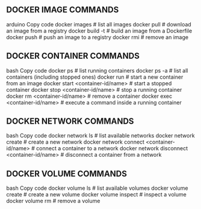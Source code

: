 ## DOCKER IMAGE COMMANDS

arduino
Copy code
docker images                            # list all images
docker pull <image-name>                 # download an image from a registry
docker build -t <image-name> <path>      # build an image from a Dockerfile
docker push <image-name>                 # push an image to a registry
docker rmi <image-name>                  # remove an image


## DOCKER CONTAINER COMMANDS

bash
Copy code
docker ps                                # list running containers
docker ps -a                             # list all containers (including stopped ones)
docker run <image-name>                  # start a new container from an image
docker start <container-id/name>         # start a stopped container
docker stop <container-id/name>          # stop a running container
docker rm <container-id/name>            # remove a container
docker exec <container-id/name> <command>   # execute a command inside a running container


## DOCKER NETWORK COMMANDS

bash
Copy code
docker network ls                         # list available networks
docker network create <network-name>      # create a new network
docker network connect <network-name> <container-id/name>   # connect a container to a network
docker network disconnect <network-name> <container-id/name>  # disconnect a container from a network


## DOCKER VOLUME COMMANDS

bash
Copy code
docker volume ls                          # list available volumes
docker volume create <volume-name>        # create a new volume
docker volume inspect <volume-name>       # inspect a volume
docker volume rm <volume-name>            # remove a volume